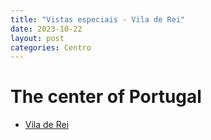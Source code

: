 ```yaml
---
title: "Vistas especiais - Vila de Rei"
date: 2023-10-22
layout: post
categories: Centro
---
```


# The center of Portugal

* [Vila de Rei](https://de.wikipedia.org/wiki/Vila_de_Rei)
